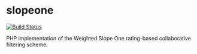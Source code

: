# slopeone
[![Build Status](https://travis-ci.org/PHPJuice/slopeone.svg?branch=master)](https://travis-ci.org/PHPJuice/slopeone)


PHP implementation of the Weighted Slope One rating-based collaborative filtering scheme.
